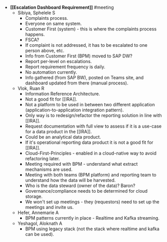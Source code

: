 - **[[Escalation Dashboard Requirement]]** #meeting
	- Sibiya, Sphelele S
		- Complaints process.
		- Everyone on same system.
		- Customer First (system) - this is where the complaints process happens.
		- FSCA?
		- If complaint is not addressed, it has to be escalated to one person above, etc.
		- Info from Customer First (BPM) moved to SAP DW?
		- Report per-level on escalations.
		- Report requirement frequency is daily.
		- No automation currently.
		- Info gathered (from SAP BW), posted on Teams site, and dashboard updated from there (manual process).
	- Vlok, Ruan R
		- Information Reference Architecture.
		- Not a good fit for [[IRA]].
		- Not a platform to be used in between two different application (application-to-application integration pattern).
		- Only way is to redesign/refactor the reporting solution in line with [[IRA]].
		- Request documentation with full view to assess if it is a use-case for a data product in the [[IRA]].
		- Could be an analytical data product.
		- If it's operational reporting data product it is not a good fit for [[IRA]].
		- Cloud-First-Principles - enabled in a cloud-native way to avoid refactoring later.
		- Meeting required with BPM - understand what extract mechanisms are used.
		- Meeting with both teams (BPM platform) and reporting team to understand how the data will be harvested.
		- Who is the data steward (owner of the data)? Baron?
		- Governance/compliance needs to be determined for cloud storage.
		- We won't set up meetings - they (requestors) need to set up the meetings and invite us.
	- Hefer, Annemarie A
		- BPM patterns currently in place - Realtime and Kafka streaming.
	- Yeshagol, Aloknath A
		- BPM using legacy stack (not the stack where realtime and kafka can be used).